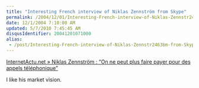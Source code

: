 ```yaml
---
title: "Interesting French interview of Niklas Zennström from Skype"
permalink: /2004/12/01/Interesting-French-interview-of-Niklas-Zennstr2463bm-from-Skype/
date: 12/1/2004 7:10:00 AM
updated: 5/7/2010 7:45:45 AM
disqusIdentifier: 20041201071000
alias:
 - /post/Interesting-French-interview-of-Niklas-Zennstr2463bm-from-Skype.aspx/index.html
---
```

[InternetActu.net » Niklas Zennström : “On ne peut plus faire payer pour des appels téléphonique”](http://www.internetactu.net/index.php?p=5696)

I like his market vision.
